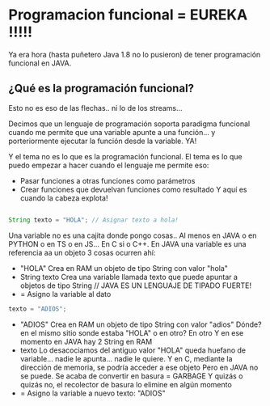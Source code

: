 
# Programacion funcional = EUREKA !!!!!

Ya era hora (hasta puñetero Java 1.8 no lo pusieron) de tener programación funcional en JAVA.

## ¿Qué es la programación funcional?

Esto no es eso de las flechas.. ni lo de los streams...

Decimos que un lenguaje de programación soporta paradigma funcional cuando me permite que una variable apunte a una función... y porteriormente ejecutar la función desde la variable. YA!

Y el tema no es lo que es la programación funcional. El tema es lo que puedo empezar a hacer cuando el lenguaje me permite eso:
- Pasar funciones a otras funciones como parámetros
- Crear funciones que devuelvan funciones como resultado
Y aquí es cuando la cabeza explota!

```java

String texto = "HOLA"; // Asignar texto a hola!

```
Una variable no es una cajita donde pongo cosas.. 
Al menos en JAVA o en PYTHON o en TS o en JS... En C si o C++.
En JAVA una variable es una referencia aa un objeto
3 cosas ocurren ahí:
- "HOLA"            Crea en RAM un objeto de tipo String con valor "hola"
- String texto      Crea una variable llamada texto que puede apuntar a objetos de tipo String 
                      // JAVA ES UN LENGUAJE DE TIPADO FUERTE!
- =                 Asigno la variable al dato

```java
texto = "ADIOS";
```
- "ADIOS"           Crea en RAM un objeto de tipo String con valor "adios"
                    Dónde? en el mismo sitio sonde estaba "HOLA" o en otro?  En otro
                    Y en ese momento en JAVA hay 2 String en RAM
- texto             Lo desacociamos del antiguo valor
                    "HOLA" queda huefano de variable... nadie le apunta... nadie le quiere.
                    Y en C, mediante la dirección de memoria, se podría acceder a ese objeto
                    Pero en JAVA no se puede. Se acaba de convertir en basura = GARBAGE
                    Y quizás o quizás no, el recolector de basura lo elimine en algún momento 
- =                 Asigno la variable a nuevo texto: "ADIOS"



